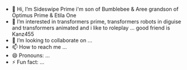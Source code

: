 - 👋 Hi, I’m Sideswipe Prime i'm son of Bumblebee & Aree grandson of Optimus Prime & Etila One
- 👀 I’m interested in transformers prime, transformers robots in diguise and transformers animated and i like to roleplay ...
   good friend is Kanz455
- 💞️ I’m looking to collaborate on ...
- 📫 How to reach me ...
- 😄 Pronouns: ...
- ⚡ Fun fact: ...




